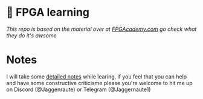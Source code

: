 # :cherry_blossom:  FPGA learning

*This repo is based on the material over at [FPGAcademy.com](https://fpgacademy.org/courses.html) go check what they do it's awsome*

# Notes
I will take some [detailed notes](https://www.overleaf.com/read/prmpwdmmmhnn#8db5ab) while learing, if you feel that you can help and have some constructive criticisme please you're welcome to hit me up on Discord (@Jaggenraute) or Telegram (@Jaggernaute1)

